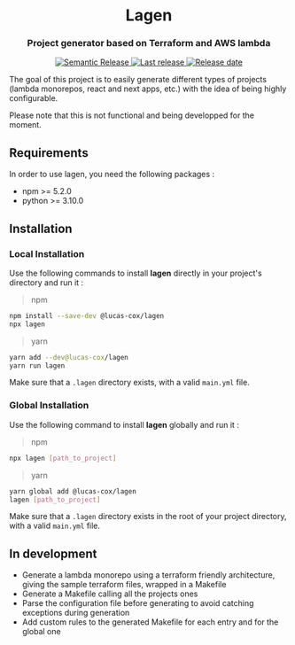 <h1 align="center" style="border-bottom: none">Lagen</h1>
<h3 align="center">Project generator based on Terraform and AWS lambda</h3>

<p align="center">
    <a href="https://github.com/semantic-release/semantic-release">
        <img alt="Semantic Release" src="https://img.shields.io/badge/semantic--release-angular-e10079?logo=semantic-release">
    </a>
    <a href="https://github.com/Lucas-COX/lagen/releases">
        <img alt="Last release" src="https://img.shields.io/github/v/release/Lucas-COX/lagen">
    </a>
    <a href="https://github.com/Lucas-COX/lagen/releases">
        <img alt="Release date" src="https://img.shields.io/github/release-date/Lucas-COX/lagen">
    </a>
</p>

The goal of this project is to easily generate different types of projects (lambda monorepos, react and next apps, etc.) with the idea of being highly configurable.

Please note that this is not functional and being developped for the moment.


## Requirements
In order to use lagen, you need the following packages :
- npm >= 5.2.0
- python >= 3.10.0


## Installation

### Local Installation

Use the following commands to install **lagen** directly in your project's directory and run it :
> npm
```bash
npm install --save-dev @lucas-cox/lagen
npx lagen
```

> yarn
```bash
yarn add --dev@lucas-cox/lagen
yarn run lagen
```


Make sure that a `.lagen` directory exists, with a valid `main.yml` file.

### Global Installation
Use the following command to install **lagen** globally and run it :
> npm
```bash
npx lagen [path_to_project]
```

> yarn
```bash
yarn global add @lucas-cox/lagen
lagen [path_to_project]
```

Make sure that a `.lagen` directory exists in the root of your project directory, with a valid `main.yml` file.


## In development

- Generate a lambda monorepo using a terraform friendly architecture, giving the sample terraform files, wrapped in a Makefile
- Generate a Makefile calling all the projects ones
- Parse the configuration file before generating to avoid catching exceptions during generation
- Add custom rules to the generated Makefile for each entry and for the global one
